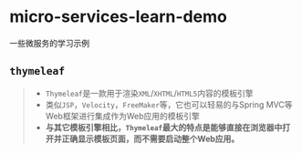 # micro-services-learn-demo
一些微服务的学习示例


## `thymeleaf`
> - `Thymeleaf`是一款用于渲染`XML`/`XHTML`/`HTML5`内容的模板引擎
> - 类似`JSP`，`Velocity`，`FreeMaker`等，它也可以轻易的与Spring MVC等Web框架进行集成作为Web应用的模板引擎
> - **与其它模板引擎相比，`Thymeleaf`最大的特点是能够直接在浏览器中打开并正确显示模板页面，而不需要启动整个Web应用。**